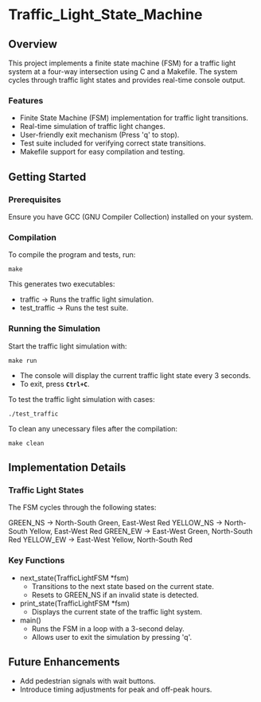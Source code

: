 # Traffic_Light_State_Machine

## Overview
This project implements a finite state machine (FSM) for a traffic light system at a four-way intersection using C and a Makefile. The system cycles through traffic light states and provides real-time console output.

### Features
- Finite State Machine (FSM) implementation for traffic light transitions.
- Real-time simulation of traffic light changes.
- User-friendly exit mechanism (Press 'q' to stop).
- Test suite included for verifying correct state transitions.
- Makefile support for easy compilation and testing.

## Getting Started

### Prerequisites
Ensure you have GCC (GNU Compiler Collection) installed on your system.

### Compilation
To compile the program and tests, run:
```
make
```
This generates two executables:

- traffic → Runs the traffic light simulation.
- test_traffic → Runs the test suite.

### Running the Simulation
Start the traffic light simulation with:
```
make run
```
- The console will display the current traffic light state every 3 seconds.
- To exit, press **`Ctrl+C`**.

To test the traffic light simulation with cases:
```
./test_traffic
```
To clean any unecessary files after the compilation:
```
make clean
```

## Implementation Details
### Traffic Light States
The FSM cycles through the following states:

GREEN_NS → North-South Green, East-West Red
YELLOW_NS → North-South Yellow, East-West Red
GREEN_EW → East-West Green, North-South Red
YELLOW_EW → East-West Yellow, North-South Red

### Key Functions
- next_state(TrafficLightFSM *fsm)
  - Transitions to the next state based on the current state.
  - Resets to GREEN_NS if an invalid state is detected.
- print_state(TrafficLightFSM *fsm)
  - Displays the current state of the traffic light system.
- main()
  - Runs the FSM in a loop with a 3-second delay.
  - Allows user to exit the simulation by pressing 'q'.

## Future Enhancements
- Add pedestrian signals with wait buttons.
- Introduce timing adjustments for peak and off-peak hours.
